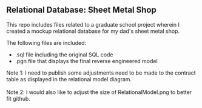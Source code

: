 ## Relational Database: Sheet Metal Shop

This repo includes files related to a graduate school project wherein I created a mockup relational database for my dad's sheet metal shop. 

The following files are included:
- .sql file including the original SQL code
- .pgn file that displays the final reverse engineered model

<div>
  Note 1: I need to publish some adjustments need to be made to the contract table as displayed in the relational model diagram.
<div>
</br>Note 2: I would also like to adjust the size of RelationalModel.png to better fit github. 
